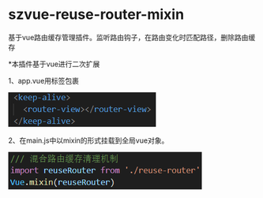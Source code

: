 # szvue-reuse-router-mixin
基于vue路由缓存管理插件。监听路由钩子，在路由变化时匹配路径，删除路由缓存

*本插件基于vue进行二次扩展

1、app.vue用<keep-alive>标签包裹<router-view>

![Image text](https://github.com/swellCheung/szvue-reuse-router-mixin/blob/master/assets/keep-alive%E9%85%8D%E7%BD%AE.png)

2、在main.js中以mixin的形式挂载到全局vue对象。

![Image text](https://github.com/swellCheung/szvue-reuse-router-mixin/blob/master/assets/%E4%BD%BF%E7%94%A8.png)
